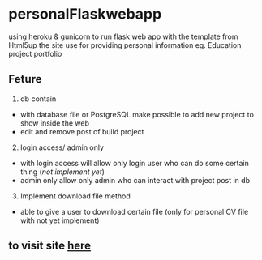 # personalFlaskwebapp

using heroku & gunicorn to run flask web app with the template from Html5up 
the site use for providing personal information eg. Education project portfolio

## Feture

1. db contain
  - with database file or PostgreSQL make possible to add new project to show inside the web
  - edit and remove post of build project
2. login access/ admin only
  - with login access will allow only login user who can do some certain thing (_not implement yet_)
  - admin only allow only admin who can interact with project post in db
3. Implement download file method 
  - able to give a user to download certain file (only for personal CV file with not yet implement)


## to visit site [here](https://atipersonal.herokuapp.com/)

    

